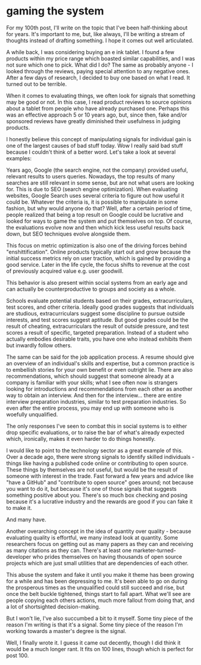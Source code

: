 # gaming the system

For my 100th post, I'll write on the topic that I've been half-thinking about
for years. It's important to me, but, like always, I'll be writing a stream of
thoughts instead of drafting something. I hope it comes out well articulated.

A while back, I was considering buying an e ink tablet. I found a few products
within my price range which boasted similar capabilities, and I was not sure
which one to pick. What did I do? The same as probably anyone - I looked through
the reviews, paying special attention to any negative ones. After a few days of
research, I decided to buy one based on what I read. It turned out to be
terrible.

When it comes to evaluating things, we often look for signals that something may
be good or not. In this case, I read product reviews to source opinions about a
tablet from people who have already purchased one. Perhaps this was an effective
approach 5 or 10 years ago, but, since then, fake and/or sponsored reviews have
greatly diminished their usefulness in judging products.

I honestly believe this concept of manipulating signals for individual gain is
one of the largest causes of bad stuff today. Wow I really said bad stuff
because I couldn't think of a better word. Let's take a look at several
examples:

Years ago, Google (the search engine, not the company) provided useful, relevant
results to users queries. Nowadays, the top results of many searches are still
relevant in some sense, but are not what users are looking for. This is due to
SEO (search engine optimization). When evaluating websites, Google Search uses
several criteria to figure out how useful it could be. Whatever the criteria is,
it is possible to manipulate in some fashion, but why would anyone do that?
Well, after a certain period of time, people realized that being a top result on
Google could be lucrative and looked for ways to game the system and put
themselves on top. Of course, the evaluations evolve now and then which kick
less useful results back down, but SEO techniques evolve alongside them.

This focus on metric optimization is also one of the driving forces behind
"enshittification". Online products typically start out and grow because the
initial success metrics rely on user traction, which is gained by providing a
good service. Later in the life cycle, the focus shifts to revenue at the cost
of previously acquired value e.g. user goodwill.

This behavior is also present within social systems from an early age and can
actually be counterproductive to groups and society as a whole.

Schools evaluate potential students based on their grades, extracurriculars,
test scores, and other criteria. Ideally good grades suggests that individuals
are studious, extracurriculars suggest some discipline to pursue outside
interests, and test scores suggest aptitude. But good grades could be the result
of cheating, extracurriculars the result of outside pressure, and test scores a
result of specific, targeted preparation. Instead of a student who actually
embodies desirable traits, you have one who instead exhibits them but inwardly
follow others.

The same can be said for the job application process. A resume should give an
overview of an individual's skills and expertise, but a common practice is to
embellish stories for your own benefit or even outright lie. There are also
recommendations, which should suggest that someone already at a company is
familiar with your skills; what I see often now is strangers looking for
introductions and recommendations from each other as another way to obtain an
interview. And then for the interview... there are entire interview preparation
industries, similar to test preparation industries. So even after the entire
process, you may end up with someone who is woefully unqualified.

The only responses I've seen to combat this in social systems is to either drop
specific evaluations, or to raise the bar of what's already expected which,
ironically, makes it even harder to do things honestly.

I would like to point to the technology sector as a great example of this. Over
a decade ago, there were strong signals to identify skilled individuals - things
like having a published code online or contributing to open source. These things
by themselves are not useful, but would be the result of someone with interest
in the trade. Fast forward a few years and advice like "have a GitHub" and
"contribute to open source" goes around; not because you want to do it, but
because it's one of those signals that suggests something positive about you.
There's so much box checking and posing because it's a lucrative industry and
the rewards are good if you can fake it to make it.

And many have.

Another overarching concept in the idea of quantity over quality - because
evaluating quality is effortful, we many instead look at quantity. Some
researchers focus on getting out as many papers as they can and receiving as
many citations as they can. There's at least one marketer-turned-developer who
prides themselves on having thousands of open source projects which are just
small utilities that are dependencies of each other.

This abuse the system and fake it until you make it theme has been growing for a
while and has been depressing to me. It's been able to go on during the
prosperous times as the unqualified could still succeed and rise, but once
the belt buckle tightened, things start to fall apart. What we'll see are people
copying each others actions, much more fallout from doing that, and a lot of
shortsighted decision-making.

But I won't lie, I've also succumbed a bit to it myself. Some tiny piece of the
reason I'm writing is that it's a signal. Some tiny piece of the reason I'm
working towards a master's degree is the signal.

Well, I finally wrote it. I guess it came out decently, though I did think it
would be a much longer rant. It fits on 100 lines, though which is perfect for
post 100.

